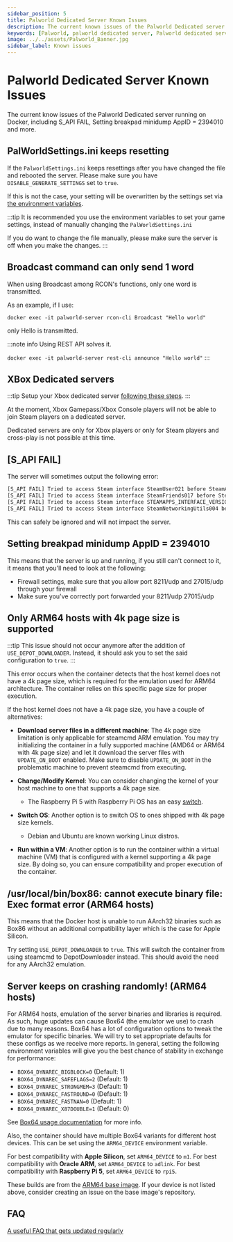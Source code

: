 ```yaml
---
sidebar_position: 5
title: Palworld Dedicated Server Known Issues
description: The current known issues of the Palworld Dedicated server running on Docker, including S_API FAIL, Setting breakpad minidump AppID = 2394010 and more.
keywords: [Palworld, palworld dedicated server, Palworld dedicated server known issues, Palworld dedicated server issues]
image: ../../assets/Palworld_Banner.jpg
sidebar_label: Known issues
---
```

<!-- markdownlint-disable-next-line -->
# Palworld Dedicated Server Known Issues

The current know issues of the Palworld Dedicated server running on Docker,
including S_API FAIL, Setting breakpad minidump AppID = 2394010 and more.

## PalWorldSettings.ini keeps resetting

If the `PalworldSettings.ini` keeps resettings after you have changed the file and rebooted the server.
Please make sure you have `DISABLE_GENERATE_SETTINGS` set to `true`.

If this is not the case, your setting will be overwritten by the settings set via [the environment variables](https://palworld-server-docker.loef.dev/getting-started/configuration/game-settings).

:::tip
It is recommended you use the environment variables to set your game settings, instead of manually changing the `PalWorldSettings.ini`

If you do want to change the file manually, please make sure the server is off when you make the changes.
:::

## Broadcast command can only send 1 word

When using Broadcast among RCON's functions, only one word is transmitted.

As an example, if I use:

`docker exec -it palworld-server rcon-cli Broadcast "Hello world"`

only Hello is transmitted.

:::note info
Using REST API solves it.

`docker exec -it palworld-server rest-cli announce "Hello world"`
:::

## XBox Dedicated servers

:::tip
Setup your Xbox dedicated server [following these steps](https://palworld-server-docker.loef.dev/quick-setup-xbox).
:::

At the moment, Xbox Gamepass/Xbox Console players will not be able to join Steam players on a dedicated server.

Dedicated servers are only for Xbox players or only for Steam players and cross-play is not possible at this time.

## [S_API FAIL]

The server will sometimes output the following error:

```bash
[S_API FAIL] Tried to access Steam interface SteamUser021 before SteamAPI_Init succeeded.
[S_API FAIL] Tried to access Steam interface SteamFriends017 before SteamAPI_Init succeeded.
[S_API FAIL] Tried to access Steam interface STEAMAPPS_INTERFACE_VERSION008 before SteamAPI_Init succeeded.
[S_API FAIL] Tried to access Steam interface SteamNetworkingUtils004 before SteamAPI_Init succeeded.
```

This can safely be ignored and will not impact the server.

## Setting breakpad minidump AppID = 2394010

This means that the server is up and running, if you still can't connect to it,
it means that you'll need to look at the following:

* Firewall settings, make sure that you allow port 8211/udp and 27015/udp through your firewall
* Make sure you've correctly port forwarded your 8211/udp 27015/udp

## Only ARM64 hosts with 4k page size is supported

:::tip
This issue should not occur anymore after the addition of `USE_DEPOT_DOWNLOADER`. Instead, it should ask you to set the
said configuration to `true`.
:::

This error occurs when the container detects that the host kernel does not have a 4k page size,
which is required for the emulation used for ARM64 architecture. The container relies on this specific page
size for proper execution.

If the host kernel does not have a 4k page size, you have a couple of alternatives:

* **Download server files in a different machine**: The 4k page size limitation is only applicable for steamcmd
ARM emulation. You may try initializing the container in a fully supported machine (AMD64 or ARM64 with 4k page size)
and let it download the server files with `UPDATE_ON_BOOT` enabled. Make sure to disable `UPDATE_ON_BOOT` in the
problematic machine to prevent steamcmd from executing.

* **Change/Modify Kernel**: You can consider changing the kernel of your host machine to one that supports a 4k page size.
  * The Raspberry Pi 5 with Raspberry Pi OS has an easy [switch](https://github.com/raspberrypi/bookworm-feedback/issues/107#issuecomment-1773810662).

* **Switch OS**: Another option is to switch OS to ones shipped with 4k page size kernels.
  * Debian and Ubuntu are known working Linux distros.

* **Run within a VM**: Another option is to run the container within a virtual machine (VM) that is configured
  with a kernel supporting a 4k page size. By doing so, you can ensure compatibility and proper execution of the
  container.

## /usr/local/bin/box86: cannot execute binary file: Exec format error (ARM64 hosts)

This means that the Docker host is unable to run AArch32 binaries such as Box86 without an additional
compatibility layer which is the case for Apple Silicon.

Try setting `USE_DEPOT_DOWNLOADER` to `true`. This will switch the container from using steamcmd to
DepotDownloader instead. This should avoid the need for any AArch32 emulation.

## Server keeps on crashing randomly! (ARM64 hosts)

For ARM64 hosts, emulation of the server binaries and libraries is required. As such, huge updates can cause Box64
(the emulator we use) to crash due to many reasons. Box64 has a lot of configuration options to tweak the emulator
for specific binaries. We will try to set appropriate defaults for these configs as we receive more reports. In general,
setting the following environment variables will give you the best chance of stability in exchange for performance:

* `BOX64_DYNAREC_BIGBLOCK=0` (Default: 1)
* `BOX64_DYNAREC_SAFEFLAGS=2` (Default: 1)
* `BOX64_DYNAREC_STRONGMEM=3` (Default: 1)
* `BOX64_DYNAREC_FASTROUND=0` (Default: 1)
* `BOX64_DYNAREC_FASTNAN=0` (Default: 1)
* `BOX64_DYNAREC_X87DOUBLE=1` (Default: 0)

See [Box64 usage documentation](https://github.com/ptitSeb/box64/blob/main/docs/USAGE.md) for more info.

Also, the container should have multiple Box64 variants for different host devices. This can be set using the `ARM64_DEVICE`
environment variable.

For best compatibility with **Apple Silicon**, set `ARM64_DEVICE` to `m1`.
For best compatibility with **Oracle ARM**, set `ARM64_DEVICE` to  `adlink`.
For best compatibility with **Raspberry Pi 5**, set `ARM64_DEVICE` to  `rpi5`.

These builds are from the [ARM64 base image](https://github.com/sonroyaalmerol/steamcmd-arm64). If your device is not listed
above, consider creating an issue on the base image's repository.

## FAQ

[A useful FAQ that gets updated regularly](https://gist.github.com/Toakan/3c78a577c21a21fcc5fa917f3021d70e#file-palworld-server-faq-community-md)
